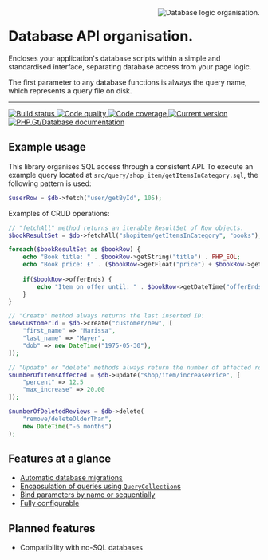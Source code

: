 <img src="logo.png" alt="Database logic organisation." align="right" />

# Database API organisation.

Encloses your application's database scripts within a simple and standardised interface, separating database access from your page logic.

The first parameter to any database functions is always the query name, which represents a query file on disk.

***

<a href="https://github.com/PhpGt/Database/actions" target="_blank">
	<img src="https://badge.status.php.gt/database-build.svg" alt="Build status" />
</a>
<a href="https://scrutinizer-ci.com/g/PhpGt/Database" target="_blank">
	<img src="https://badge.status.php.gt/database-quality.svg" alt="Code quality" />
</a>
<a href="https://scrutinizer-ci.com/g/PhpGt/Database" target="_blank">
	<img src="https://badge.status.php.gt/database-coverage.svg" alt="Code coverage" />
</a>
<a href="https://packagist.org/packages/PhpGt/Database" target="_blank">
	<img src="https://badge.status.php.gt/database-version.svg" alt="Current version" />
</a>
<a href="http://www.php.gt/database" target="_blank">
	<img src="https://badge.status.php.gt/database-docs.svg" alt="PHP.Gt/Database documentation" />
</a>

## Example usage

This library organises SQL access through a consistent API. To execute an example query located at `src/query/shop_item/getItemsInCategory.sql`, the following pattern is used:

```php
$userRow = $db->fetch("user/getById", 105);
```

Examples of CRUD operations:

```php
// "fetchAll" method returns an iterable ResultSet of Row objects.
$bookResultSet = $db->fetchAll("shopitem/getItemsInCategory", "books");

foreach($bookResultSet as $bookRow) {
	echo "Book title: " . $bookRow->getString("title") . PHP_EOL;
	echo "Book price: £" . ($bookRow->getFloat("price") + $bookRow->getFloat("vat")) . PHP_EOL;
	
	if($bookRow->offerEnds) {
		echo "Item on offer until: " . $bookRow->getDateTime("offerEnds")->format("dS M Y");
	}
}

// "Create" method always returns the last inserted ID:
$newCustomerId = $db->create("customer/new", [
	"first_name" => "Marissa",
	"last_name" => "Mayer",
	"dob" => new DateTime("1975-05-30"),
]);

// "Update" or "delete" methods always return the number of affected rows:
$numberOfItemsAffected = $db->update("shop/item/increasePrice", [
	"percent" => 12.5
	"max_increase" => 20.00
]);

$numberOfDeletedReviews = $db->delete(
	"remove/deleteOlderThan",
	new DateTime("-6 months")
);
```

## Features at a glance

+ [Automatic database migrations][wiki-migrations]
+ [Encapsulation of queries using `QueryCollection`s][wiki-query-collections]
+ [Bind parameters by name or sequentially][wiki-parameters]
+ [Fully configurable][wiki-config]

## Planned features

+ Compatibility with no-SQL databases

[wiki-query-collections]: https://www.php.gt/docs/database/query-collections
[wiki-parameters]: https://www.php.gt/docs/database/parameters
[wiki-migrations]: https://www.php.gt/docs/database/migrations
[wiki-config]: https://www.php.gt/docs/database/config
